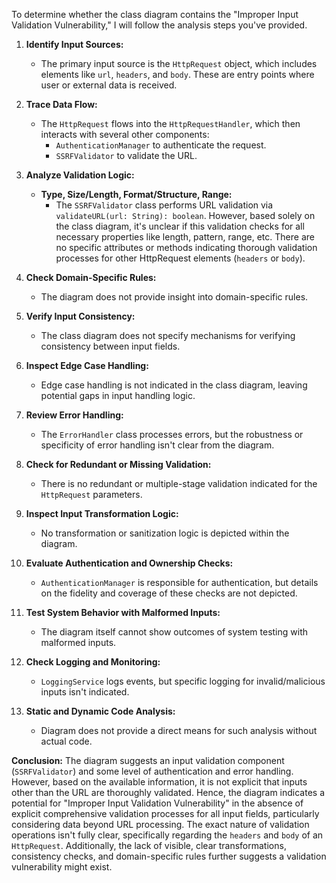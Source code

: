 To determine whether the class diagram contains the "Improper Input Validation Vulnerability," I will follow the analysis steps you've provided.

1. **Identify Input Sources:**
   - The primary input source is the `HttpRequest` object, which includes elements like `url`, `headers`, and `body`. These are entry points where user or external data is received.

2. **Trace Data Flow:**
   - The `HttpRequest` flows into the `HttpRequestHandler`, which then interacts with several other components:
     - `AuthenticationManager` to authenticate the request.
     - `SSRFValidator` to validate the URL.

3. **Analyze Validation Logic:**
   - **Type, Size/Length, Format/Structure, Range:**
        - The `SSRFValidator` class performs URL validation via `validateURL(url: String): boolean`. However, based solely on the class diagram, it's unclear if this validation checks for all necessary properties like length, pattern, range, etc. There are no specific attributes or methods indicating thorough validation processes for other HttpRequest elements (`headers` or `body`).

4. **Check Domain-Specific Rules:**
   - The diagram does not provide insight into domain-specific rules.

5. **Verify Input Consistency:**
   - The class diagram does not specify mechanisms for verifying consistency between input fields.

6. **Inspect Edge Case Handling:**
   - Edge case handling is not indicated in the class diagram, leaving potential gaps in input handling logic.

7. **Review Error Handling:**
   - The `ErrorHandler` class processes errors, but the robustness or specificity of error handling isn't clear from the diagram.

8. **Check for Redundant or Missing Validation:**
   - There is no redundant or multiple-stage validation indicated for the `HttpRequest` parameters.

9. **Inspect Input Transformation Logic:**
   - No transformation or sanitization logic is depicted within the diagram.

10. **Evaluate Authentication and Ownership Checks:**
    - `AuthenticationManager` is responsible for authentication, but details on the fidelity and coverage of these checks are not depicted.

11. **Test System Behavior with Malformed Inputs:**
    - The diagram itself cannot show outcomes of system testing with malformed inputs.

12. **Check Logging and Monitoring:**
    - `LoggingService` logs events, but specific logging for invalid/malicious inputs isn't indicated.

13. **Static and Dynamic Code Analysis:**
    - Diagram does not provide a direct means for such analysis without actual code.

**Conclusion:**
The diagram suggests an input validation component (`SSRFValidator`) and some level of authentication and error handling. However, based on the available information, it is not explicit that inputs other than the URL are thoroughly validated. Hence, the diagram indicates a potential for "Improper Input Validation Vulnerability" in the absence of explicit comprehensive validation processes for all input fields, particularly considering data beyond URL processing. The exact nature of validation operations isn't fully clear, specifically regarding the `headers` and `body` of an `HttpRequest`. Additionally, the lack of visible, clear transformations, consistency checks, and domain-specific rules further suggests a validation vulnerability might exist.